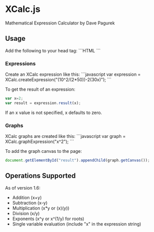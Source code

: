 <h1>XCalc.js</h1>
Mathematical Expression Calculator by Dave Pagurek

<h2>Usage</h2>
Add the following to your head tag:
```HTML
<script src="js/XCalc.js"></script>
```

<h3>Expressions</h3>
Create an XCalc expression like this:
```javascript
var expression = XCalc.createExpression("(10^2/(2*50))-2(30x)");
```

To get the result of an expression:
```javascript
var x=2;
var result = expression.result(x);
```
If an x value is not specified, x defaults to zero.

<h3>Graphs</h3>
XCalc graphs are created like this:
```javascript
var graph = XCalc.graphExpression("x^2");
```

To add the graph canvas to the page:
```javascript
document.getElementById("result").appendChild(graph.getCanvas());
```

<h2>Operations Supported</h2>
As of version 1.6:
<ul>
	<li>Addition (x+y)</li>
	<li>Subtraction (x-y)</li>
	<li>Multiplication (x*y or (x)(y))</li>
	<li>Division (x/y)</li>
	<li>Exponents (x^y or x^(1/y) for roots)</li>
	<li>Single variable evaluation (include "x" in the expression string)</li>
</ul>